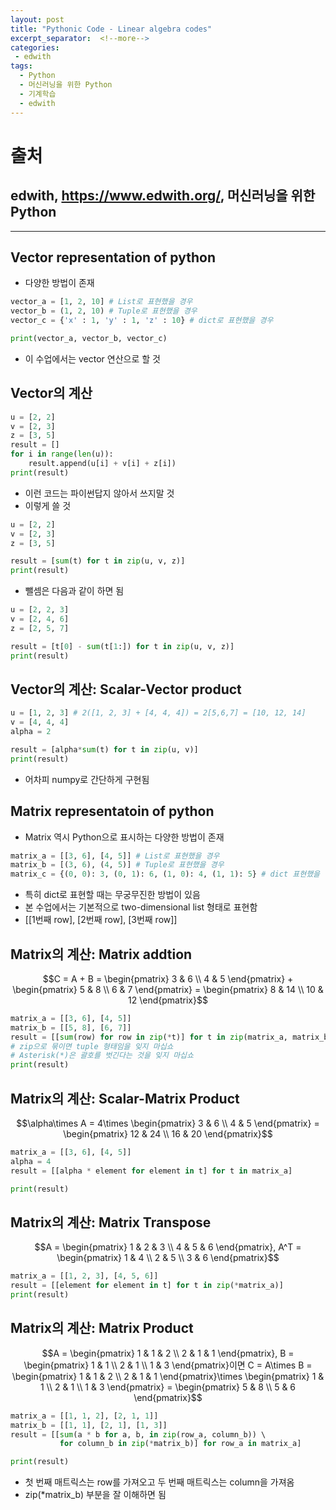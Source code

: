 ```yaml
---
layout: post
title: "Pythonic Code - Linear algebra codes"
excerpt_separator:  <!--more-->
categories:
 - edwith
tags:
  - Python
  - 머신러닝을 위한 Python
  - 기계학습
  - edwith
---
```


# 출처

## edwith, <https://www.edwith.org/>, 머신러닝을 위한 Python

---

<!--more-->

## Vector representation of python

* 다양한 방법이 존재

```python
vector_a = [1, 2, 10] # List로 표현했을 경우
vector_b = (1, 2, 10) # Tuple로 표현했을 경우
vector_c = {'x' : 1, 'y' : 1, 'z' : 10} # dict로 표현했을 경우

print(vector_a, vector_b, vector_c)
```

* 이 수업에서는 vector 연산으로 할 것

## Vector의 계산

```python
u = [2, 2]
v = [2, 3]
z = [3, 5]
result = []
for i in range(len(u)):
    result.append(u[i] + v[i] + z[i])
print(result)
```

* 이런 코드는 파이썬답지 않아서 쓰지말 것
* 이렇게 쓸 것

```python
u = [2, 2]
v = [2, 3]
z = [3, 5]

result = [sum(t) for t in zip(u, v, z)]
print(result)
```

* 뺄셈은 다음과 같이 하면 됨

```python
u = [2, 2, 3]
v = [2, 4, 6]
z = [2, 5, 7]

result = [t[0] - sum(t[1:]) for t in zip(u, v, z)]
print(result)
```

## Vector의 계산: Scalar-Vector product

```python
u = [1, 2, 3] # 2([1, 2, 3] + [4, 4, 4]) = 2[5,6,7] = [10, 12, 14]
v = [4, 4, 4]
alpha = 2

result = [alpha*sum(t) for t in zip(u, v)]
print(result)
```

* 어차피 numpy로 간단하게 구현됨

## Matrix representatoin of python

* Matrix 역시 Python으로 표시하는 다양한 방법이 존재

```python
matrix_a = [[3, 6], [4, 5]] # List로 표현했을 경우
matrix_b = [(3, 6), (4, 5)] # Tuple로 표현했을 경우
matrix_c = {(0, 0): 3, (0, 1): 6, (1, 0): 4, (1, 1): 5} # dict 표현했을 경우
```

* 특히 dict로 표현할 때는 무궁무진한 방법이 있음
* 본 수업에서는 기본적으로 two-dimensional list 형태로 표현함
* [[1번째 row], [2번째 row], [3번째 row]]

## Matrix의 계산: Matrix addtion

$$C = A + B = \begin{pmatrix} 3 & 6 \\ 4 & 5 \end{pmatrix} + \begin{pmatrix} 5 & 8 \\ 6 & 7 \end{pmatrix} = \begin{pmatrix} 8 & 14 \\ 10 & 12 \end{pmatrix}$$

```python
matrix_a = [[3, 6], [4, 5]]
matrix_b = [[5, 8], [6, 7]]
result = [[sum(row) for row in zip(*t)] for t in zip(matrix_a, matrix_b)]
# zip으로 묶이면 tuple 형태임을 잊지 마십쇼
# Asterisk(*)은 괄호를 벗긴다는 것을 잊지 마십쇼
print(result)
```

## Matrix의 계산: Scalar-Matrix Product

$$\alpha\times A = 4\times \begin{pmatrix} 3 & 6 \\ 4 & 5 \end{pmatrix} = \begin{pmatrix} 12 & 24 \\ 16 & 20 \end{pmatrix}$$

```python
matrix_a = [[3, 6], [4, 5]]
alpha = 4
result = [[alpha * element for element in t] for t in matrix_a]

print(result)
```

## Matrix의 계산: Matrix Transpose

$$A = \begin{pmatrix} 1 & 2 & 3 \\ 4 & 5 & 6 \end{pmatrix}, A^T = \begin{pmatrix} 1 & 4 \\ 2 & 5 \\ 3 & 6 \end{pmatrix}$$

```python
matrix_a = [[1, 2, 3], [4, 5, 6]]
result = [[element for element in t] for t in zip(*matrix_a)]
print(result)
```

## Matrix의 계산: Matrix Product

$$A = \begin{pmatrix} 1 & 1 & 2 \\ 2 & 1 & 1 \end{pmatrix}, B = \begin{pmatrix} 1 & 1 \\ 2 & 1 \\ 1 & 3 \end{pmatrix}이면 C = A\times B = \begin{pmatrix} 1 & 1 & 2 \\ 2 & 1 & 1 \end{pmatrix}\times \begin{pmatrix} 1 & 1 \\ 2 & 1 \\ 1 & 3 \end{pmatrix} = \begin{pmatrix} 5 & 8 \\ 5 & 6 \end{pmatrix}$$

```python
matrix_a = [[1, 1, 2], [2, 1, 1]]
matrix_b = [[1, 1], [2, 1], [1, 3]]
result = [[sum(a * b for a, b, in zip(row_a, column_b)) \ 
           for column_b in zip(*matrix_b)] for row_a in matrix_a]

print(result)
```

* 첫 번째 매트릭스는 row를 가져오고 두 번째 매트릭스는 column을 가져옴
* zip(*matrix_b) 부분을 잘 이해하면 됨